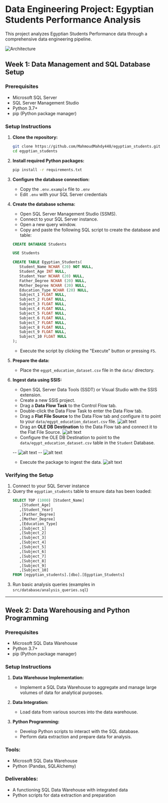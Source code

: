 # Data Engineering Project: Egyptian Students Performance Analysis

This project analyzes Egyptian Students Performance data through a comprehensive data engineering pipeline.


![Architecture](src/screenshots/architecture.png)



## Week 1: Data Management and SQL Database Setup

### Prerequisites

- Microsoft SQL Server
- SQL Server Management Studio
- Python 3.7+
- pip (Python package manager)

### Setup Instructions

1. **Clone the repository:**
   ```bash
   git clone https://github.com/MahmoudMahdy448/egyptian_students.git
   cd egyptian_students
   ```

2. **Install required Python packages:**
   ```bash
   pip install -r requirements.txt
   ```

3. **Configure the database connection:**
   - Copy the `.env.example` file to `.env`
   - Edit `.env` with your SQL Server credentials

4. **Create the database schema:**
   - Open SQL Server Management Studio (SSMS).
   - Connect to your SQL Server instance.
   - Open a new query window.
   - Copy and paste the following SQL script to create the database and table:

   ```sql
   CREATE DATABASE Students

   USE Students

   CREATE TABLE Egyptian_Students(
      Student_Name NCHAR (20) NOT NULL,
      Student_Age INT NULL,
      Student_Year NCHAR (20) NULL,
      Father_Degree NCHAR (20) NULL,
      Mother_Degree NCHAR (20) NULL,
      Education_Type NCHAR (20) NULL,
      Subject_1 FLOAT NULL,
      Subject_2 FLOAT NULL,
      Subject_3 FLOAT NULL,
      Subject_4 FLOAT NULL,
      Subject_5 FLOAT NULL,
      Subject_6 FLOAT NULL,
      Subject_7 FLOAT NULL,
      Subject_8 FLOAT NULL,
      Subject_9 FLOAT NULL,
      Subject_10 FLOAT NULL
   );
   ```

   - Execute the script by clicking the "Execute" button or pressing `F5`.

5. **Prepare the data:**
   - Place the `egypt_education_dataset.csv` file in the `data/` directory.

6. **Ingest data using SSIS:**
   - Open SQL Server Data Tools (SSDT) or Visual Studio with the SSIS extension.
   - Create a new SSIS project.
   - Drag a **Data Flow Task** to the Control Flow tab.
   - Double-click the Data Flow Task to enter the Data Flow tab.
   - Drag a **Flat File Source** to the Data Flow tab and configure it to point to your `data/egypt_education_dataset.csv` file.
   ![alt text](src/screenshots/image.png)
   - Drag an **OLE DB Destination** to the Data Flow tab and connect it to the Flat File Source.
   ![alt text](src/screenshots/image-1.png)
   - Configure the OLE DB Destination to point to the `data/egypt_education_dataset.csv` table in the `Student` Database.
   
   -- ![alt text](src/screenshots/image-3.png)
   -- ![alt text](src/screenshots/image-2.png)
   - Execute the package to ingest the data.
    ![alt text](src/screenshots/image-4.png)

### Verifying the Setup

1. Connect to your SQL Server instance
2. Query the `egyptian_students` table to ensure data has been loaded:
   ```sql
   SELECT TOP (1000) [Student_Name]
      ,[Student_Age]
      ,[Student_Year]
      ,[Father_Degree]
      ,[Mother_Degree]
      ,[Education_Type]
      ,[Subject_1]
      ,[Subject_2]
      ,[Subject_3]
      ,[Subject_4]
      ,[Subject_5]
      ,[Subject_6]
      ,[Subject_7]
      ,[Subject_8]
      ,[Subject_9]
      ,[Subject_10]
   FROM [egyptian_students].[dbo].[Egyptian_Students]
   ```
3. Run basic analysis queries (examples in `src/database/analysis_queries.sql`)
---

## Week 2: Data Warehousing and Python Programming

### Prerequisites

- Microsoft SQL Data Warehouse
- Python 3.7+
- pip (Python package manager)

### Setup Instructions

1. **Data Warehouse Implementation:**
   - Implement a SQL Data Warehouse to aggregate and manage large volumes of data for analytical purposes.

2. **Data Integration:**
   - Load data from various sources into the data warehouse.

3. **Python Programming:**
   - Develop Python scripts to interact with the SQL database.
   - Perform data extraction and prepare data for analysis.

### Tools:
- Microsoft SQL Data Warehouse
- Python (Pandas, SQLAlchemy)

### Deliverables:
- A functioning SQL Data Warehouse with integrated data
- Python scripts for data extraction and preparation


